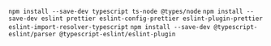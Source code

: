`npm install --save-dev typescript ts-node @types/node`
`npm install --save-dev eslint prettier eslint-config-prettier eslint-plugin-prettier eslint-import-resolver-typescript`
`npm install --save-dev @typescript-eslint/parser @typescript-eslint/eslint-plugin`
